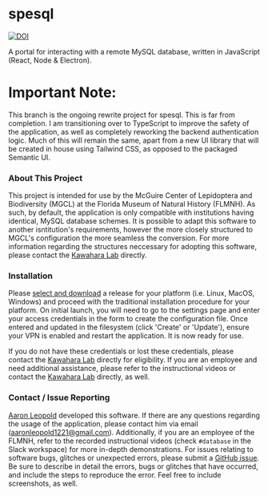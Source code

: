 # spesql

[![DOI](https://zenodo.org/badge/226447097.svg)](https://zenodo.org/badge/latestdoi/226447097)

A portal for interacting with a remote MySQL database, written in JavaScript (React, Node & Electron).

# Important Note:

This branch is the ongoing rewrite project for spesql. This is far from completion. I am transitioning over to TypeScript to improve the safety of the application, as well as completely reworking the backend authentication logic. Much of this will remain the same, apart from a new UI library that will be created in house using Tailwind CSS, as opposed to the packaged Semantic UI.

### About This Project

This project is intended for use by the McGuire Center of Lepidoptera and Biodiversity (MGCL) at the Florida Museum of Natural History (FLMNH). As such, by default, the
application is only compatible with institutions having identical, MySQL database schemes. It is possible to adapt this software to another isntitution's requirements,
however the more closely structured to MGCL's configuration the more seamless the conversion. For more information regarding the structures neccessary for adopting this software,
please contact the <a href='https://www.floridamuseum.ufl.edu/kawahara-lab/contact/' target='_blank'>Kawahara Lab</a> directly.

### Installation

Please <a href="https://github.com/FLMNH-MGCL/spesql/releases" target='_blank'>select and download</a> a release for your platform (i.e. Linux, MacOS, Windows) and proceed with the traditional installation procedure for your platform. On initial launch, you will need to go to the settings page and enter your access credentials in the form to create the configuration file. Once entered and updated in the filesystem (click 'Create' or 'Update'), ensure your VPN is enabled and restart the application. It is now ready for use.

If you do not have these credentials or lost these credentials, please contact the <a href='https://www.floridamuseum.ufl.edu/kawahara-lab/contact/' target='_blank'>Kawahara Lab</a> directly for eligibility. If you are an employee and need additional assistance, please refer to the instructional videos or contact the <a href='https://www.floridamuseum.ufl.edu/kawahara-lab/contact/' target='_blank'>Kawahara Lab</a> directly, as well.

### Contact / Issue Reporting

<a href='http://www.aaronbleopold.com' target="_blank">Aaron Leopold</a> developed this software. If there are any questions regarding the usage of the application, please contact him via email (aaronleopold1221@gmail.com). Additionally, if you are an employee of the FLMNH, refer to the recorded instructional videos (check `#database` in the Slack workspace) for more in-depth demonstrations. For issues relating to software bugs, glitches or unexpected errors, please submit a <a href='https://github.com/FLMNH-MGCL/Database-App/issues/new' target="_blank">GitHub issue</a>. Be sure to describe in
detail the errors, bugs or glitches that have occurred, and include the steps to reproduce the error. Feel free to include screenshots, as well.
